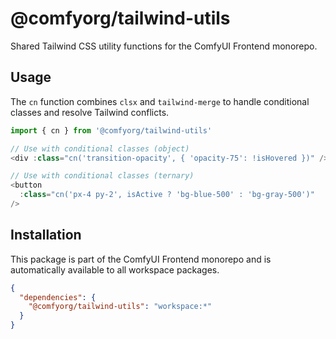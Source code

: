 # @comfyorg/tailwind-utils

Shared Tailwind CSS utility functions for the ComfyUI Frontend monorepo.

## Usage

The `cn` function combines `clsx` and `tailwind-merge` to handle conditional classes and resolve Tailwind conflicts.

```typescript
import { cn } from '@comfyorg/tailwind-utils'

// Use with conditional classes (object)
<div :class="cn('transition-opacity', { 'opacity-75': !isHovered })" />

// Use with conditional classes (ternary)
<button
  :class="cn('px-4 py-2', isActive ? 'bg-blue-500' : 'bg-gray-500')"
/>
```

## Installation

This package is part of the ComfyUI Frontend monorepo and is automatically available to all workspace packages.

```json
{
  "dependencies": {
    "@comfyorg/tailwind-utils": "workspace:*"
  }
}
```
